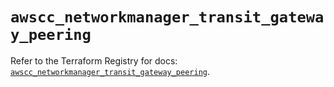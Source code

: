 # `awscc_networkmanager_transit_gateway_peering`

Refer to the Terraform Registry for docs: [`awscc_networkmanager_transit_gateway_peering`](https://registry.terraform.io/providers/hashicorp/awscc/0.70.0/docs/resources/networkmanager_transit_gateway_peering).
